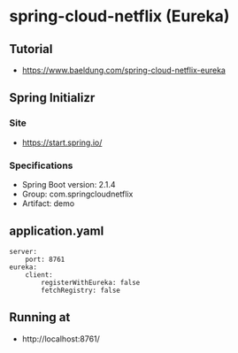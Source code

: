 # spring-cloud-netflix (Eureka)

## Tutorial

- https://www.baeldung.com/spring-cloud-netflix-eureka

## Spring Initializr

### Site
- https://start.spring.io/

### Specifications

- Spring Boot version: 2.1.4
- Group: com.springcloudnetflix
- Artifact: demo

## application.yaml
```
server:
    port: 8761
eureka:
    client:
        registerWithEureka: false
        fetchRegistry: false
```

## Running at
- http://localhost:8761/